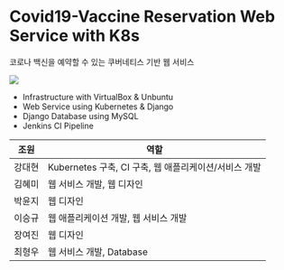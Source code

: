 Covid19-Vaccine Reservation Web Service with K8s
===================

코로나 백신을 예약할 수 있는 쿠버네티스 기반 웹 서비스

<img src="https://drive.google.com/file/d/1TWAc3rjebSnZBcjkGpW1_5f4X4tqRJka/view?usp=sharing">

* Infrastructure with VirtualBox & Unbuntu
* Web Service using Kubernetes & Django
* Django Database using MySQL
* Jenkins CI Pipeline

조원|역할
---|---|
강대현|Kubernetes 구축, CI 구축, 웹 애플리케이션/서비스 개발
김혜미|웹 서비스 개발, 웹 디자인
박윤지|웹 디자인
이승규|웹 애플리케이션 개발, 웹 서비스 개발
장여진|웹 디자인
최형우|웹 서비스 개발, Database 














